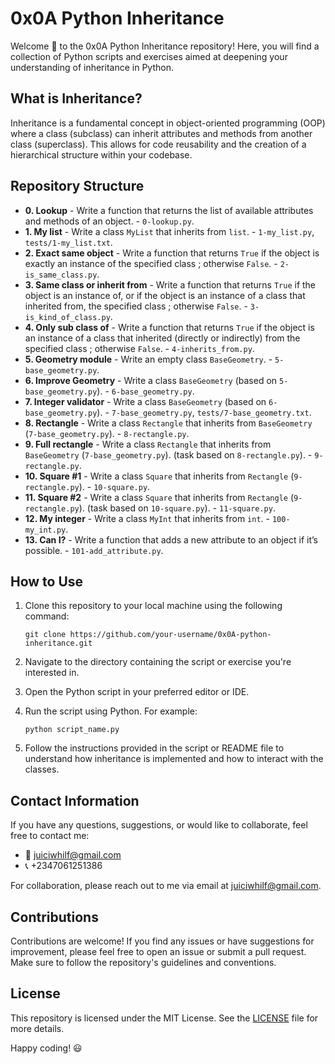 # 0x0A Python Inheritance

Welcome 👋 to the 0x0A Python Inheritance repository! Here, you will find a collection of Python scripts and exercises aimed at deepening your understanding of inheritance in Python.

## What is Inheritance?

Inheritance is a fundamental concept in object-oriented programming (OOP) where a class (subclass) can inherit attributes and methods from another class (superclass). This allows for code reusability and the creation of a hierarchical structure within your codebase.

## Repository Structure
* **0. Lookup** - Write a function that returns the list of available attributes and methods of an object. - `0-lookup.py`.
* **1. My list** - Write a class `MyList` that inherits from `list`. - `1-my_list.py`,` tests/1-my_list.txt`.
* **2. Exact same object** - Write a function that returns `True` if the object is exactly an instance of the specified class ; otherwise `False`. - `2-is_same_class.py`.
* **3. Same class or inherit from** - Write a function that returns `True` if the object is an instance of, or if the object is an instance of a class that inherited from, the specified class ; otherwise `False`. - `3-is_kind_of_class.py`.
* **4. Only sub class of** - Write a function that returns `True` if the object is an instance of a class that inherited (directly or indirectly) from the specified class ; otherwise `False`. - `4-inherits_from.py`.
* **5. Geometry module** - Write an empty class `BaseGeometry`. - `5-base_geometry.py`.
* **6. Improve Geometry** - Write a class `BaseGeometry` (based on `5-base_geometry.py`). - `6-base_geometry.py`.
* **7. Integer validator** - Write a class `BaseGeometry` (based on `6-base_geometry.py`). - `7-base_geometry.py`, `tests/7-base_geometry.txt`.
* **8. Rectangle** - Write a class `Rectangle` that inherits from `BaseGeometry` (`7-base_geometry.py`). - `8-rectangle.py`.
* **9. Full rectangle** - Write a class `Rectangle` that inherits from `BaseGeometry` (`7-base_geometry.py`). (task based on `8-rectangle.py`). - `9-rectangle.py`.
* **10. Square #1** - Write a class `Square` that inherits from `Rectangle` (`9-rectangle.py`). - `10-square.py`.
* **11. Square #2** - Write a class `Square` that inherits from `Rectangle` (`9-rectangle.py`). (task based on `10-square.py`). - `11-square.py`.
* **12. My integer** - Write a class `MyInt` that inherits from `int`. - `100-my_int.py`.
* **13. Can I?** - Write a function that adds a new attribute to an object if it’s possible. - `101-add_attribute.py`.

## How to Use

1. Clone this repository to your local machine using the following command:
    ```
    git clone https://github.com/your-username/0x0A-python-inheritance.git
    ```

2. Navigate to the directory containing the script or exercise you're interested in.

3. Open the Python script in your preferred editor or IDE.

4. Run the script using Python. For example:
    ```
    python script_name.py
    ```

5. Follow the instructions provided in the script or README file to understand how inheritance is implemented and how to interact with the classes.

## Contact Information

If you have any questions, suggestions, or would like to collaborate, feel free to contact me:

- 📧 [juiciwhilf@gmail.com](mailto:juiciwhilf@gmail.com)
- :telephone_receiver: +2347061251386

For collaboration, please reach out to me via email at [juiciwhilf@gmail.com](mailto:juiciwhilf@gmail.com).

## Contributions

Contributions are welcome! If you find any issues or have suggestions for improvement, please feel free to open an issue or submit a pull request. Make sure to follow the repository's guidelines and conventions.

## License

This repository is licensed under the MIT License. See the [LICENSE](LICENSE) file for more details.

Happy coding! 😃
